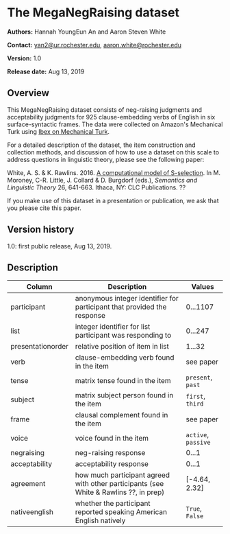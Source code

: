 # The MegaNegRaising dataset

**Authors:** Hannah YoungEun An and Aaron Steven White

**Contact:** yan2@ur.rochester.edu, aaron.white@rochester.edu

**Version:** 1.0

**Release date:** Aug 13, 2019

## Overview

This MegaNegRaising dataset consists of neg-raising judgments and acceptability judgments for 925 clause-embedding verbs of English in six surface-syntactic frames.  The data were collected on Amazon's Mechanical Turk using [Ibex on Mechanical Turk](https://github.com/aaronstevenwhite/ibex).

For a detailed description of the dataset, the item construction and collection methods, and discussion of how to use a dataset on this scale to address questions in linguistic theory, please see the following paper:

White, A. S. & K. Rawlins. 2016. [A computational model of S-selection](http://aswhite.net/media/papers/white_computational_2016_salt.pdf). In M. Moroney, C-R. Little, J. Collard & D. Burgdorf (eds.), *Semantics and Linguistic Theory* 26, 641-663. Ithaca, NY: CLC Publications.
??

If you make use of this dataset in a presentation or publication, we ask that you please cite this paper.

## Version history

1.0: first public release, Aug 13, 2019.

## Description

| **Column**        | **Description**                                                                           | **Values**          |
|-------------------|-------------------------------------------------------------------------------------------|---------------------|
| participant       | anonymous integer identifier for participant that provided the response                   | 0...1107            |
| list              | integer identifier for list participant was responding to                                 | 0...247             |
| presentationorder | relative position of item in list                                                         | 1...32              |
| verb              | clause-embedding verb found in the item                                                   | see paper           |
| tense             | matrix tense found in the item                                                            | `present`, `past`   |
| subject           | matrix subject person found in the item                                                   | `first`, `third`    |
| frame             | clausal complement found in the item                                                      | see paper           |
| voice             | voice found in the item                                                                   | `active`, `passive` |
| negraising        | neg-raising response                                                                      | 0...1               |
| acceptability     | acceptability response                                                                    | 0...1               |
| agreement         | how much participant agreed with other participants (see White & Rawlins ??, in prep)     | \[-4.64, 2.32\]     |
| nativeenglish     | whether the participant reported speaking American English natively                       | `True`, `False`     |
